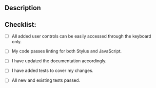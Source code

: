 <!--- Provide a general summary of your changes in the Title above -->

## Description
<!--- Describe your changes in detail -->

## Checklist:
<!--- Go over all the following points, and put an `x` in all the boxes that apply. -->
<!--- If you're unsure about any of these, don't hesitate to ask. We're here to help! -->
- [ ] All added user controls can be easily accessed through the keyboard only.
- [ ] My code passes linting for both Stylus and JavaScript.
- [ ] I have updated the documentation accordingly.
- [ ] I have added tests to cover my changes.
- [ ] All new and existing tests passed.

